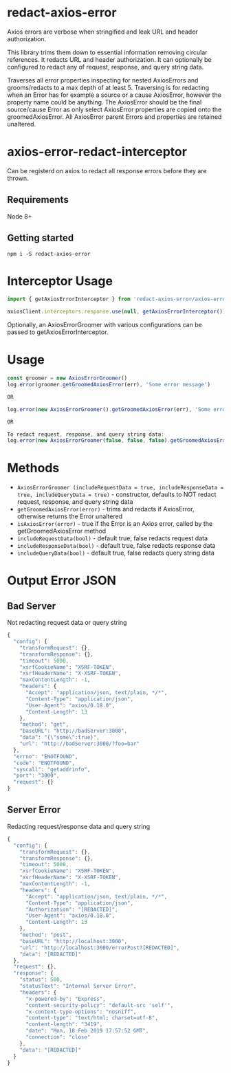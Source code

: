 # redact-axios-error

Axios errors are verbose when stringified and leak URL and header authorization.

This library trims them down to essential information removing circular references.
It redacts URL and header authorization.
It can optionally be configured to redact any of request, response, and query string data.

Traverses all error properties inspecting for nested AxiosErrors and grooms/redacts to a max depth of at least 5.
Traversing is for redacting when an Error has for example a source or a cause AxiosError, however the property name could be anything.
The AxiosError should be the final source/cause Error as only select AxiosError properties are copied onto the groomedAxiosError.
All AxiosError parent Errors and properties are retained unaltered.

# axios-error-redact-interceptor

Can be registerd on axios to redact all response errors before they are thrown.

## Requirements

Node 8+

## Getting started

```console
npm i -S redact-axios-error
```

# Interceptor Usage

```javascript
import { getAxiosErrorInterceptor } from 'redact-axios-error/axios-error-redact-interceptor'

axiosClient.interceptors.response.use(null, getAxiosErrorInterceptor())
```

Optionally, an AxiosErrorGroomer with various configurations can be passed to getAxiosErrorInterceptor.

# Usage

```javascript
const groomer = new AxiosErrorGroomer()
log.error(groomer.getGroomedAxiosError(err), 'Some error message')

OR

log.error(new AxiosErrorGroomer().getGroomedAxiosError(err), 'Some error message')

OR

To redact request, response, and query string data:
log.error(new AxiosErrorGroomer(false, false, false).getGroomedAxiosError(err), 'Some error message')
```

# Methods

   * `AxiosErrorGroomer (includeRequestData = true, includeResponseData = true, includeQueryData = true)` - constructor, defaults to NOT redact request, response, and query string data
   * `getGroomedAxiosError(error)` - trims and redacts if AxiosError, otherwise returns the Error unaltered
   * `isAxiosError(error)` - true if the Error is an Axios error, called by the getGroomedAxiosError method
   * `includeRequestData(bool)` - default true, false redacts request data
   * `includeResponseData(bool)` - default true, false redacts response data
   * `includeQueryData(bool)` - default true, false redacts query string data

# Output Error JSON

## Bad Server

Not redacting request data or query string

```javascript
{
  "config": {
    "transformRequest": {},
    "transformResponse": {},
    "timeout": 5000,
    "xsrfCookieName": "XSRF-TOKEN",
    "xsrfHeaderName": "X-XSRF-TOKEN",
    "maxContentLength": -1,
    "headers": {
      "Accept": "application/json, text/plain, */*",
      "Content-Type": "application/json",
      "User-Agent": "axios/0.18.0",
      "Content-Length": 13
    },
    "method": "get",
    "baseURL": "http://badServer:3000",
    "data": "{\"some\":true}",
    "url": "http://badServer:3000/?foo=bar"
  },
  "errno": "ENOTFOUND",
  "code": "ENOTFOUND",
  "syscall": "getaddrinfo",
  "port": "3000",
  "request": {}
}
```

## Server Error

Redacting request/response data and query string

```javascript
{
  "config": {
    "transformRequest": {},
    "transformResponse": {},
    "timeout": 5000,
    "xsrfCookieName": "XSRF-TOKEN",
    "xsrfHeaderName": "X-XSRF-TOKEN",
    "maxContentLength": -1,
    "headers": {
      "Accept": "application/json, text/plain, */*",
      "Content-Type": "application/json",
      "Authorization": "[REDACTED]",
      "User-Agent": "axios/0.18.0",
      "Content-Length": 13
    },
    "method": "post",
    "baseURL": "http://localhost:3000",
    "url": "http://localhost:3000/errorPost?[REDACTED]",
    "data": "[REDACTED]"
  },
  "request": {},
  "response": {
    "status": 500,
    "statusText": "Internal Server Error",
    "headers": {
      "x-powered-by": "Express",
      "content-security-policy": "default-src 'self'",
      "x-content-type-options": "nosniff",
      "content-type": "text/html; charset=utf-8",
      "content-length": "3419",
      "date": "Mon, 18 Feb 2019 17:57:52 GMT",
      "connection": "close"
    },
    "data": "[REDACTED]"
  }
}
```
